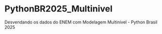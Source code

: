 # PythonBR2025_Multinivel
Desvendando os dados do ENEM com Modelagem Multinível - Python Brasil 2025
